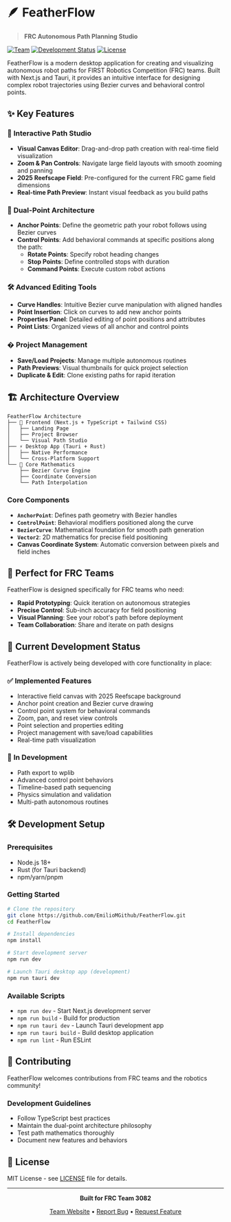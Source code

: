 # 🪶 FeatherFlow

> **FRC Autonomous Path Planning Studio**

[![Team](https://img.shields.io/badge/Team-3082-blue.svg)](https://www.team3082.org)
[![Development Status](https://img.shields.io/badge/Status-Active%20Development-orange.svg)]()
[![License](https://img.shields.io/badge/License-MIT-green.svg)]()

FeatherFlow is a modern desktop application for creating and visualizing autonomous robot paths for FIRST Robotics Competition (FRC) teams. Built with Next.js and Tauri, it provides an intuitive interface for designing complex robot trajectories using Bezier curves and behavioral control points.

## ✨ Key Features

### 🎨 **Interactive Path Studio**
- **Visual Canvas Editor**: Drag-and-drop path creation with real-time field visualization
- **Zoom & Pan Controls**: Navigate large field layouts with smooth zooming and panning
- **2025 Reefscape Field**: Pre-configured for the current FRC game field dimensions
- **Real-time Path Preview**: Instant visual feedback as you build paths

### 🎯 **Dual-Point Architecture**
- **Anchor Points**: Define the geometric path your robot follows using Bezier curves
- **Control Points**: Add behavioral commands at specific positions along the path:
  - **Rotate Points**: Specify robot heading changes
  - **Stop Points**: Define controlled stops with duration
  - **Command Points**: Execute custom robot actions

### 🛠️ **Advanced Editing Tools**
- **Curve Handles**: Intuitive Bezier curve manipulation with aligned handles
- **Point Insertion**: Click on curves to add new anchor points
- **Properties Panel**: Detailed editing of point positions and attributes
- **Point Lists**: Organized views of all anchor and control points

### � **Project Management**
- **Save/Load Projects**: Manage multiple autonomous routines
- **Path Previews**: Visual thumbnails for quick project selection
- **Duplicate & Edit**: Clone existing paths for rapid iteration

## 🏗️ Architecture Overview

```
FeatherFlow Architecture
├── 🎨 Frontend (Next.js + TypeScript + Tailwind CSS)
│   ├── Landing Page
│   ├── Project Browser
│   └── Visual Path Studio
├── ⚡ Desktop App (Tauri + Rust)
│   ├── Native Performance
│   └── Cross-Platform Support
└── 🧮 Core Mathematics
    ├── Bezier Curve Engine
    ├── Coordinate Conversion
    └── Path Interpolation
```

### Core Components

- **`AnchorPoint`**: Defines path geometry with Bezier handles
- **`ControlPoint`**: Behavioral modifiers positioned along the curve
- **`BezierCurve`**: Mathematical foundation for smooth path generation
- **`Vector2`**: 2D mathematics for precise field positioning
- **Canvas Coordinate System**: Automatic conversion between pixels and field inches

## 🎯 Perfect for FRC Teams

FeatherFlow is designed specifically for FRC teams who need:

- **Rapid Prototyping**: Quick iteration on autonomous strategies
- **Precise Control**: Sub-inch accuracy for field positioning
- **Visual Planning**: See your robot's path before deployment
- **Team Collaboration**: Share and iterate on path designs

## 🚧 Current Development Status

FeatherFlow is actively being developed with core functionality in place:

### ✅ **Implemented Features**
- Interactive field canvas with 2025 Reefscape background
- Anchor point creation and Bezier curve drawing
- Control point system for behavioral commands
- Zoom, pan, and reset view controls
- Point selection and properties editing
- Project management with save/load capabilities
- Real-time path visualization

### 🔄 **In Development**
- Path export to wplib
- Advanced control point behaviors
- Timeline-based path sequencing
- Physics simulation and validation
- Multi-path autonomous routines

## 🛠️ Development Setup

### Prerequisites
- Node.js 18+
- Rust (for Tauri backend)
- npm/yarn/pnpm

### Getting Started

```bash
# Clone the repository
git clone https://github.com/EmilioMGithub/FeatherFlow.git
cd FeatherFlow

# Install dependencies
npm install

# Start development server
npm run dev

# Launch Tauri desktop app (development)
npm run tauri dev
```

### Available Scripts

- `npm run dev` - Start Next.js development server
- `npm run build` - Build for production
- `npm run tauri dev` - Launch Tauri development app
- `npm run tauri build` - Build desktop application
- `npm run lint` - Run ESLint

## 🤝 Contributing

FeatherFlow welcomes contributions from FRC teams and the robotics community!

### Development Guidelines
- Follow TypeScript best practices
- Maintain the dual-point architecture philosophy
- Test path mathematics thoroughly
- Document new features and behaviors

## 📄 License

MIT License - see [LICENSE](LICENSE) file for details.

---

<div align="center">

**Built for FRC Team 3082**

[Team Website](https://www.team3082.org) • [Report Bug](https://github.com/team3082/FeatherFlow/issues) • [Request Feature](https://github.com/team3082/FeatherFlow/issues)

</div>
